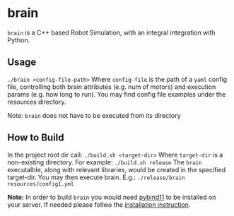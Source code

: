 # brain

`brain` is a C++ based Robot Simulation, with an integral integration with Python.

## Usage

`./brain <config-file-path>`
Where `config-file` is the path of a `yaml` config file, controlling both brain attributes (e.g. num of motors) and execution params (e.g. how long to run).
You may find config file examples under the resources directory.

Note: `brain` does not have to be executed from its directory

## How to Build

In the project root dir call: 
`./build.sh <target-dir>`
Where `target-dir` is a non-existing directory.
For example:
`./build.sh release`
The `brain` executalble, along with relevant libraries, would be created in the specified target-dir.
You may then execute brain. E.g.:
`./release/brain resources/config1.yml`

**Note:** In order to build `brain` you would need [pybind11](https://pybind11.readthedocs.io/en/stable/) to be installed on your server. If needed please follwo the [installation instruction](https://pybind11.readthedocs.io/en/stable/installing.html).


